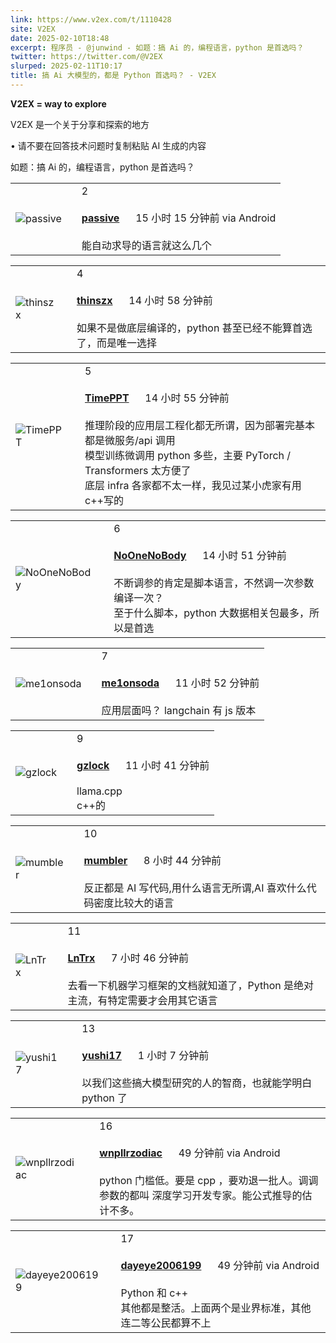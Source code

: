 ```yaml
---
link: https://www.v2ex.com/t/1110428
site: V2EX
date: 2025-02-10T18:48
excerpt: 程序员 - @junwind - 如题：搞 Ai 的，编程语言，python 是首选吗？
twitter: https://twitter.com/@V2EX
slurped: 2025-02-11T10:17
title: 搞 Ai 大模型的，都是 Python 首选吗？ - V2EX
---
```


**V2EX = way to explore**

V2EX 是一个关于分享和探索的地方

• 请不要在回答技术问题时复制粘贴 AI 生成的内容

如题：搞 Ai 的，编程语言，python 是首选吗？

|   |   |   |
|---|---|---|
|![passive](https://cdn.v2ex.com/avatar/91e5/1471/637573_normal.png?m=1729598363)||2<br><br>**[passive](https://www.v2ex.com/member/passive)**      15 小时 15 分钟前 via Android<br><br>能自动求导的语言就这么几个|

|   |   |   |
|---|---|---|
|![thinszx](https://cdn.v2ex.com/avatar/b46d/c286/380520_normal.png?m=1720619256)||4<br><br>**[thinszx](https://www.v2ex.com/member/thinszx)**      14 小时 58 分钟前<br><br>如果不是做底层编译的，python 甚至已经不能算首选了，而是唯一选择|

|   |   |   |
|---|---|---|
|![TimePPT](https://cdn.v2ex.com/avatar/626d/dccd/62211_normal.png?m=1733719602)||5<br><br>**[TimePPT](https://www.v2ex.com/member/TimePPT)**      14 小时 55 分钟前<br><br>推理阶段的应用层工程化都无所谓，因为部署完基本都是微服务/api 调用  <br>模型训练微调用 python 多些，主要 PyTorch / Transformers 太方便了  <br>底层 infra 各家都不太一样，我见过某小虎家有用 c++写的|

|   |   |   |
|---|---|---|
|![NoOneNoBody](https://cdn.v2ex.com/gravatar/ade866d803c393db42301082488695d2?s=48&d=retro)||6<br><br>**[NoOneNoBody](https://www.v2ex.com/member/NoOneNoBody)**      14 小时 51 分钟前<br><br>不断调参的肯定是脚本语言，不然调一次参数编译一次？  <br>至于什么脚本，python 大数据相关包最多，所以是首选|

|   |   |   |
|---|---|---|
|![me1onsoda](https://cdn.v2ex.com/avatar/ae5b/6713/636446_normal.png?m=1688972240)||7<br><br>**[me1onsoda](https://www.v2ex.com/member/me1onsoda)**      11 小时 52 分钟前<br><br>应用层面吗？ langchain 有 js 版本|

|   |   |   |
|---|---|---|
|![gzlock](https://cdn.v2ex.com/avatar/ca8a/ab0b/138566_normal.png?m=1656168834)||9<br><br>**[gzlock](https://www.v2ex.com/member/gzlock)**      11 小时 41 分钟前<br><br>llama.cpp  <br>c++的|

|   |   |   |
|---|---|---|
|![mumbler](https://cdn.v2ex.com/gravatar/53e87c11a8aa9c21ad440f5b5eacdba9?s=48&d=retro)||10<br><br>**[mumbler](https://www.v2ex.com/member/mumbler)**      8 小时 44 分钟前<br><br>反正都是 AI 写代码,用什么语言无所谓,AI 喜欢什么代码密度比较大的语言|

|   |   |   |
|---|---|---|
|![LnTrx](https://cdn.v2ex.com/avatar/7b8b/71f7/450865_normal.png?m=1737462577)||11<br><br>**[LnTrx](https://www.v2ex.com/member/LnTrx)**      7 小时 46 分钟前<br><br>去看一下机器学习框架的文档就知道了，Python 是绝对主流，有特定需要才会用其它语言|

|   |   |   |
|---|---|---|
|![yushi17](https://cdn.v2ex.com/avatar/1bf3/d3d6/406260_normal.png?m=1715792508)||13<br><br>**[yushi17](https://www.v2ex.com/member/yushi17)**      1 小时 7 分钟前<br><br>以我们这些搞大模型研究的人的智商，也就能学明白 python 了|

|   |   |   |
|---|---|---|
|![wnpllrzodiac](https://cdn.v2ex.com/gravatar/84e41a23f65477d2c3c398dc13c8e053?s=48&d=retro)||16<br><br>**[wnpllrzodiac](https://www.v2ex.com/member/wnpllrzodiac)**      49 分钟前 via Android<br><br>python 门槛低。要是 cpp ，要劝退一批人。调调参数的都叫 深度学习开发专家。能公式推导的估计不多。|

|   |   |   |
|---|---|---|
|![dayeye2006199](https://cdn.v2ex.com/gravatar/c94dd32e4893e6adede68c44aee77ac0?s=48&d=retro)||17<br><br>**[dayeye2006199](https://www.v2ex.com/member/dayeye2006199)**      49 分钟前 via Android<br><br>Python 和 c++  <br>其他都是整活。上面两个是业界标准，其他连二等公民都算不上|
